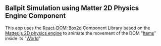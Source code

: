 ## Ballpit Simulation using Matter 2D Physics Engine Component

This app uses the [React-DOM-Box2d](https://github.com/oneto018/react-dom-box2d)  Component Library based on the [Matter.js 2D physics engine](https://brm.io/matter-js) to animate the movement of the DOM "[Items](ttps://oneto018.github.io/react-dom-box2d/#/Item/ )" inside its "[World](ttps://oneto018.github.io/react-dom-box2d/#/World/ )"

